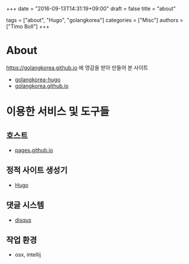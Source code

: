 +++
date = "2016-09-13T14:31:19+09:00"
draft = false
title = "about"

tags = ["about", "Hugo", "golangkorea"]
categories = ["Misc"]
authors = ["Timo Boll"]
+++

# About

https://golangkorea.github.io 에 영감을 받아 만들어 본 사이트

* [golangkorea-hugo](https://github.com/golangkorea/golangkorea-hugo)
* [golangkorea.github.io](https://github.com/golangkorea/golangkorea.github.io)

# 이용한 서비스 및 도구들

## 호스트

* [pages.github.io](https://pages.github.com/)

## 정적 사이트 생성기

* [Hugo](https://gohugo.io/)

## 댓글 시스템

* [disqus](https://disqus.com/)

## 작업 환경

* osx, intellij
